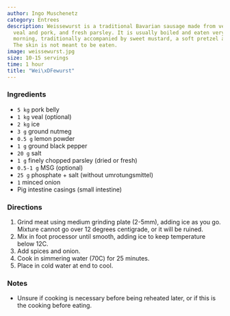 ```yaml
---
author: Ingo Muschenetz
category: Entrees
description: Weissewurst is a traditional Bavarian sausage made from very finely ground
  veal and pork, and fresh parsley. It is usually boiled and eaten very fresh in the
  morning, traditionally accompanied by sweet mustard, a soft pretzel and wheat beer.
  The skin is not meant to be eaten.
image: weissewurst.jpg
size: 10-15 servings
time: 1 hour
title: "Wei\xDFewurst"
---
```

### Ingredients

* `5 kg` pork belly
* `1 kg` veal (optional)
* `2 kg` ice
* `3 g` ground nutmeg
* `0.5 g` lemon powder
* `1 g` ground black pepper
* `20 g` salt
* `1 g` finely chopped parsley (dried or fresh)
* `0.5-1 g` MSG (optional)
* `25 g` phosphate + salt (without umrotungsmittel)
* `1` minced onion
* Pig intestine casings (small intestine)

### Directions

1. Grind meat using medium grinding plate (2-5mm), adding ice as you go. Mixture cannot go over 12 degrees centigrade, or it will be ruined.
2. Mix in foot processor until smooth, adding ice to keep temperature below 12C. 
3. Add spices and onion. 
4. Cook in simmering water (70C) for 25 minutes. 
5. Place in cold water at end to cool.

### Notes

- Unsure if cooking is necessary before being reheated later, or if this is the cooking before eating.